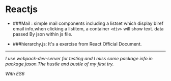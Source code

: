 # Reactjs

* ###Mail :
simple mail components including a listset which display biref email info,when clicking a listitem,
a container `<div>` will show text. data passed By json within js file.

* ###hierarchy.js:
It's a exercise from React Official Document.



***
*I use webpack-dev-server for testing and I miss some package info in package.jason.The hustle and bustle of my first try.*  

*With ES6*
